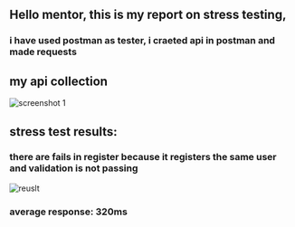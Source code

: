 ## Hello mentor, this is my report on stress testing,

### i have used postman as tester, i craeted api in postman and made requests 


## my api collection
![screenshot 1](./public/stress_test_1.jpg)


## stress test results:

### there are fails in register because it registers the same user and validation is not passing
![reuslt ](./public/stress_test_1.jpg)

### average response: 320ms
